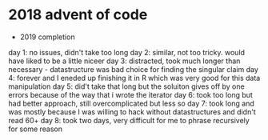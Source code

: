 # 2018 advent of code
- 2019 completion

day 1: no issues, didn't take too long
day 2: similar, not too tricky. would have liked to be a little niceer
day 3: distracted, took much longer than necessary - datastructure was bad choice for finding the singular claim
day 4: forever and I eneded up finishing it in R which was very good for this data manipulation
day 5: did't take that long but the soluiton gives off by one errors because of the way that i wrote the iterator
day 6: took too long but had better approach, still overcomplicated but less so
day 7: took long and was mostly because I was willing to hack without datastructures and didn't read 60+ 
day 8: took two days, very difficult for me to phrase recursively for some reason